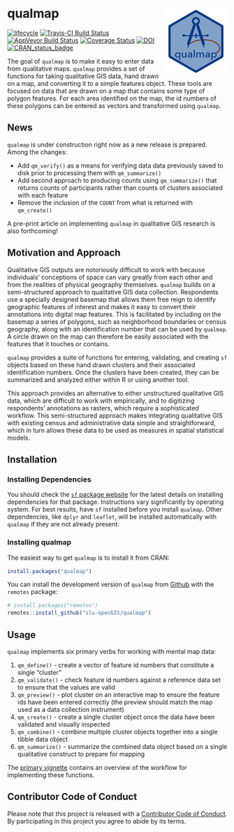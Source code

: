 <!-- README.md is generated from README.Rmd. Please edit that file -->

qualmap <img src="man/figures/qualmapLogo.png" align="right" />
===============================================================

[![lifecycle](https://img.shields.io/badge/lifecycle-maturing-blue.svg)](https://www.tidyverse.org/lifecycle/#maturing)
[![Travis-CI Build
Status](https://travis-ci.org/slu-openGIS/qualmap.svg?branch=master)](https://travis-ci.org/slu-openGIS/qualmap)
[![AppVeyor Build
Status](https://ci.appveyor.com/api/projects/status/github/slu-openGIS/qualmap?branch=master&svg=true)](https://ci.appveyor.com/project/chris-prener/qualmap)
[![Coverage
Status](https://img.shields.io/codecov/c/github/slu-openGIS/qualmap/master.svg)](https://codecov.io/github/slu-openGIS/qualmap?branch=master)
[![DOI](https://zenodo.org/badge/122496910.svg)](https://zenodo.org/badge/latestdoi/122496910)
[![CRAN\_status\_badge](http://www.r-pkg.org/badges/version/qualmap)](https://cran.r-project.org/package=qualmap)

The goal of `qualmap` is to make it easy to enter data from qualitative
maps. `qualmap` provides a set of functions for taking qualitative GIS
data, hand drawn on a map, and converting it to a simple features
object. These tools are focused on data that are drawn on a map that
contains some type of polygon features. For each area identified on the
map, the id numbers of these polygons can be entered as vectors and
transformed using `qualmap`.

News
----

`qualmap` is under construction right now as a new release is prepared.
Among the changes:

-   Add `qm_verify()` as a means for verifying data data previously
    saved to disk prior to processing them with `qm_summarize()`
-   Add second approach to producing counts using `qm_summarize()` that
    returns counts of participants rather than counts of clusters
    associated with each feature
-   Remove the inclusion of the `COUNT` from what is returned with
    `qm_create()`

A pre-print article on implementing `qualmap` in qualitative GIS
research is also forthcoming!

Motivation and Approach
-----------------------

Qualitative GIS outputs are notoriously difficult to work with because
individuals’ conceptions of space can vary greatly from each other and
from the realities of physical geography themselves. `qualmap` builds on
a semi-structured approach to qualitative GIS data collection.
Respondents use a specially designed basemap that allows them free reign
to identify geographic features of interest and makes it easy to convert
their annotations into digital map features. This is facilitated by
including on the basemap a series of polygons, such as neighborhood
boundaries or census geography, along with an identification number that
can be used by `qualmap`. A circle drawn on the map can therefore be
easily associated with the features that it touches or contains.

`qualmap` provides a suite of functions for entering, validating, and
creating `sf` objects based on these hand drawn clusters and their
associated identification numbers. Once the clusters have been created,
they can be summarized and analyzed either within R or using another
tool.

This approach provides an alternative to either unstructured qualitative
GIS data, which are difficult to work with empirically, and to
digitizing respondents’ annotations as rasters, which require a
sophisticated workflow. This semi-structured approach makes integrating
qualitative GIS with existing census and administrative data simple and
straightforward, which in turn allows these data to be used as measures
in spatial statistical models.

Installation
------------

### Installing Dependencies

You should check the [`sf` package
website](https://r-spatial.github.io/sf/) for the latest details on
installing dependencies for that package. Instructions vary
significantly by operating system. For best results, have `sf` installed
before you install `qualmap`. Other dependencies, like `dplyr` and
`leaflet`, will be installed automatically with `qualmap` if they are
not already present.

### Installing qualmap

The easiest way to get `qualmap` is to install it from CRAN:

``` r
install.packages("qualmap")
```

You can install the development version of `qualmap` from
[Github](https://github.com/slu-openGIS/qualmap) with the `remotes`
package:

``` r
# install.packages("remotes")
remotes::install_github("slu-openGIS/qualmap")
```

Usage
-----

`qualmap` implements six primary verbs for working with mental map data:

1.  `qm_define()` - create a vector of feature id numbers that
    constitute a single “cluster”
2.  `qm_validate()` - check feature id numbers against a reference data
    set to ensure that the values are valid
3.  `qm_preview()` - plot cluster on an interactive map to ensure the
    feature ids have been entered correctly (the preview should match
    the map used as a data collection instrument)
4.  `qm_create()` - create a single cluster object once the data have
    been validated and visually inspected
5.  `qm_combine()` - combine multiple cluster objects together into a
    single tibble data object
6.  `qm_summarize()` - summarize the combined data object based on a
    single qualitative construct to prepare for mapping

The [primary
vignette](https://slu-openGIS.github.io/qualmap/articles/qualmap.html)
contains an overview of the workflow for implementing these functions.

Contributor Code of Conduct
---------------------------

Please note that this project is released with a [Contributor Code of
Conduct](.github/CODE_OF_CONDUCT.md). By participating in this project
you agree to abide by its terms.
